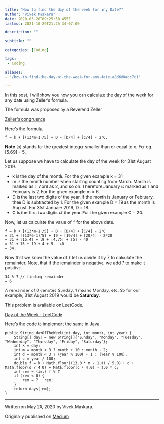 ```yaml
---
title: "How to find the day of the week for any Date?"
author: "Vivek Maskara"
date: 2020-05-20T09:25:50.455Z
lastmod: 2021-10-29T21:25:34-07:00

description: ""

subtitle: ""

categories: [Coding]

tags:
 - Coding

aliases:
- "/how-to-find-the-day-of-the-week-for-any-date-a8d6d0adc7c1"

---
```


In this post, I will show you how you can calculate the day of the week for any date using Zeller’s formula.

The formula was proposed by a Reverend Zeller.

[Zeller's congruence](https://en.wikipedia.org/wiki/Zeller%27s_congruence "https://en.wikipedia.org/wiki/Zeller%27s_congruence")

Here’s the formula.

```
f = k + [(13*m-1)/5] + D + [D/4] + [C/4] - 2*C.
```

**Note** [x] stands for the greatest integer smaller than or equal to x. For eg. [5.69] = 5.

Let us suppose we have to calculate the day of the week for 31st August 2019.

- k is the day of the month. For the given example k = 31.
- m is the month number when starting counting from March. March is marked as 1, April as 2, and so on. Therefore January is marked as 1 and February is 2. For the given example m = 6.
- D is the last two digits of the year. If the month is January or February, then D is subtracted by 1. For the given example D = 19 as the month is August. For 31st January 2019, D = 18.
- C is the first two digits of the year. For the given example C = 20.

Now, let us calculate the value of `f` for the above date.

```
f = k + [(13*m-1)/5] + D + [D/4] + [C/4] - 2*C
= 31 + [(13*6-1)/5] + 19 + [19/4] + [20/4] - 2*20
= 31 + [15.4] + 19 + [4.75] + [5] - 40
= 31 + 15 + 19 + 4 + 5 - 40
= 34.
```

Now that we know the value of `f` let us divide it by 7 to calculate the remainder. Note, that if the remainder is negative, we add 7 to make it positive.

```
34 % 7 // finding remainder
= 6
```

A remainder of 0 denotes Sunday, 1 means Monday, etc. So for our example, 31st August 2019 would be **Saturday**.

This problem is available on LeetCode.

[Day of the Week - LeetCode](https://leetcode.com/problems/day-of-the-week/ "https://leetcode.com/problems/day-of-the-week/")

Here’s the code to implement the same in Java.

```
public String dayOfTheWeek(int day, int month, int year) {
    String[] days = new String[]{"Sunday", "Monday", "Tuesday", "Wednesday", "Thursday", "Friday", "Saturday"};
    int k = day;
    int m = month < 3 ? month + 10 : month - 2;
    int d = month < 3 ? (year % 100) - 1 : (year % 100);
    int c = year / 100;
    double f = k + Math.floor((13.0 * m - 1.0) / 5.0) + d + Math.floor(d / 4.0) + Math.floor(c / 4.0) - 2.0 * c;
    int rem = (int) f % 7;
    if (rem < 0) {
        rem = 7 + rem;
    }
    return days[rem];
}
```

* * *
Written on May 20, 2020 by Vivek Maskara.

Originally published on [Medium](https://medium.com/@maskaravivek/how-to-find-the-day-of-the-week-for-any-date-a8d6d0adc7c1)
